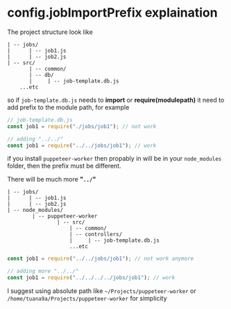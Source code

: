# config.jobImportPrefix explaination

The project structure look like

```
| -- jobs/
|      | -- job1.js
|      | -- job2.js
| -- src/
       | -- common/
       | -- db/
       |     | -- job-template.db.js
    ...etc
```

so if `job-template.db.js` needs to **import** or **require(modulepath)** it need to add prefix to the module path, for example

```js
// job-template.db.js
const job1 = require("./jobs/job1"); // not work

// adding "../../"
const job1 = require("../../jobs/job1"); // work
```

if you install `puppeteer-worker` then propably in will be in your `node_modules` folder, then the prefix must be different.

There will be much more **"`../`"**

```
| -- jobs/
|      | -- job1.js
|      | -- job2.js
| -- node_modules/
        | -- puppeteer-worker
                | -- src/
                    | -- common/
                    | -- controllers/
                    |     | -- job-template.db.js
                    ...etc
```

```js
const job1 = require("../../jobs/job1"); // not work anymore

// adding more "../../"
const job1 = require("../../../../jobs/job1"); // work
```

I suggest using absolute path like `~/Projects/puppeteer-worker` or `/home/tuana9a/Projects/puppeteer-worker` for simplicity
